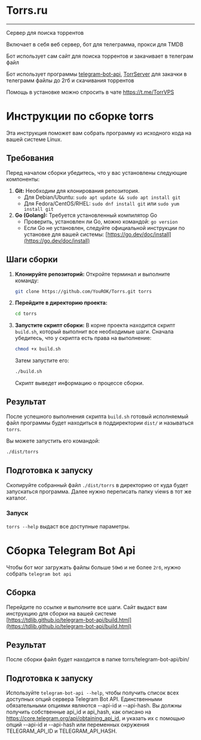 # Torrs.ru

---

Сервер для поиска торрентов

Включает в себя веб сервер, бот для телеграмма, прокси для TMDB

Бот использует сам сайт для поиска торрентов и закачивает в телеграм файл

Бот использует программы [telegram-bot-api](https://github.com/tdlib/telegram-bot-api?tab=readme-ov-file), [TorrServer](https://github.com/YouROK/TorrServer)
для закачки в телеграмм файлы до 2гб и скачивания торрентов

Помощь в установке можно спросить в чате https://t.me/TorrVPS 

# Инструкции по сборке torrs

Эта инструкция поможет вам собрать программу из исходного кода на вашей системе Linux.

## Требования

Перед началом сборки убедитесь, что у вас установлены следующие компоненты:

1.  **Git:** Необходим для клонирования репозитория.
    * Для Debian/Ubuntu: `sudo apt update && sudo apt install git`
    * Для Fedora/CentOS/RHEL: `sudo dnf install git` или `sudo yum install git`
2.  **Go (Golang):** Требуется установленный компилятор Go
    * Проверить, установлен ли Go, можно командой: `go version`
    * Если Go не установлен, следуйте официальной инструкции по установке для вашей системы: [https://go.dev/doc/install](https://go.dev/doc/install)

## Шаги сборки

1.  **Клонируйте репозиторий:**
    Откройте терминал и выполните команду:
    ```bash
    git clone https://github.com/YouROK/Torrs.git torrs
    ```
    
2.  **Перейдите в директорию проекта:**
    ```bash
    cd torrs
    ```

3.  **Запустите скрипт сборки:**
    В корне проекта находится скрипт `build.sh`, который выполнит все необходимые шаги.
    Сначала убедитесь, что у скрипта есть права на выполнение:
    ```bash
    chmod +x build.sh
    ```
    Затем запустите его:
    ```bash
    ./build.sh
    ```
    Скрипт выведет информацию о процессе сборки.

## Результат

После успешного выполнения скрипта `build.sh` готовый исполняемый файл программы будет находиться в поддиректории `dist/` и называться `torrs`.

Вы можете запустить его командой:
```bash
./dist/torrs
```

## Подготовка к запуску

Скопируйте собранный файл `./dist/torrs` в директорию от куда будет запускаться программа. Далее нужно переписать папку views в тот же каталог.

### Запуск

`torrs --help` выдаст все доступные параметры.

# Сборка Telegram Bot Api
Чтобы бот мог загружать файлы больше `50мб` и не более `2гб`, нужно собрать `telegram bot api`

## Сборка
Перейдите по ссылке и выполните все шаги. Сайт выдаст вам инструкцию для сборки на вашей системе
[https://tdlib.github.io/telegram-bot-api/build.html](https://tdlib.github.io/telegram-bot-api/build.html)

## Результат
После сборки файл будет находится в папке torrs/telegram-bot-api/bin/

## Подготовка к запуску
Используйте `telegram-bot-api --help`, чтобы получить список всех доступных опций сервера Telegram Bot API.
Единственными обязательными опциями являются --api-id и --api-hash. Вы должны получить собственные api_id и api_hash, как описано на https://core.telegram.org/api/obtaining_api_id, и указать их с помощью опций --api-id и --api-hash или переменных окружения TELEGRAM_API_ID и TELEGRAM_API_HASH.
